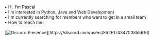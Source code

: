 • Hi, I’m Pascal <br>
• I’m interested in Python, Java and Web Development <br>
• I'm currently searching for members who want to get in a small team <br>
• How to reach me: <br><br>
 [![Discord Presence](https://lanyard.cnrad.dev/api/852617434703855616?idleMessage=Just%20vibing...)](https://discord.com/users/852617434703855616)
